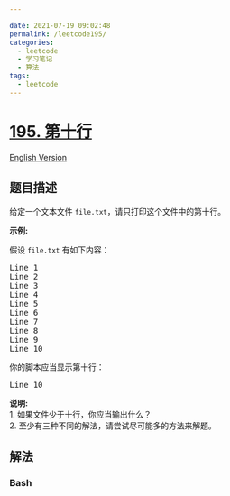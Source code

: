 ```yaml
---

date: 2021-07-19 09:02:48
permalink: /leetcode195/
categories:
  - leetcode
  - 学习笔记
  - 算法  
tags:
  - leetcode
---
```

# [195. 第十行](https://leetcode-cn.com/problems/tenth-line)

[English Version](https://github.com/doocs/leetcode/blob/main/solution/0100-0199/0195.Tenth%20Line/README_EN.md)

## 题目描述

<!-- 这里写题目描述 -->

<p>给定一个文本文件&nbsp;<code>file.txt</code>，请只打印这个文件中的第十行。</p>

<p><strong>示例:</strong></p>

<p>假设&nbsp;<code>file.txt</code> 有如下内容：</p>

<pre>Line 1
Line 2
Line 3
Line 4
Line 5
Line 6
Line 7
Line 8
Line 9
Line 10
</pre>

<p>你的脚本应当显示第十行：</p>

<pre>Line 10
</pre>

<p><strong>说明:</strong><br>
1. 如果文件少于十行，你应当输出什么？<br>
2. 至少有三种不同的解法，请尝试尽可能多的方法来解题。</p>


## 解法

<!-- 这里可写通用的实现逻辑 -->

<!-- tabs:start -->

### **Bash**

<!-- 这里可写当前语言的特殊实现逻辑 -->

```sh

```

<!-- tabs:end -->